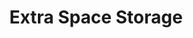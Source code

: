 ---
title: "Extra Space Storage"
url: /san-antonio/extra-space-storage-bandera-road/
shop: Mieten
---